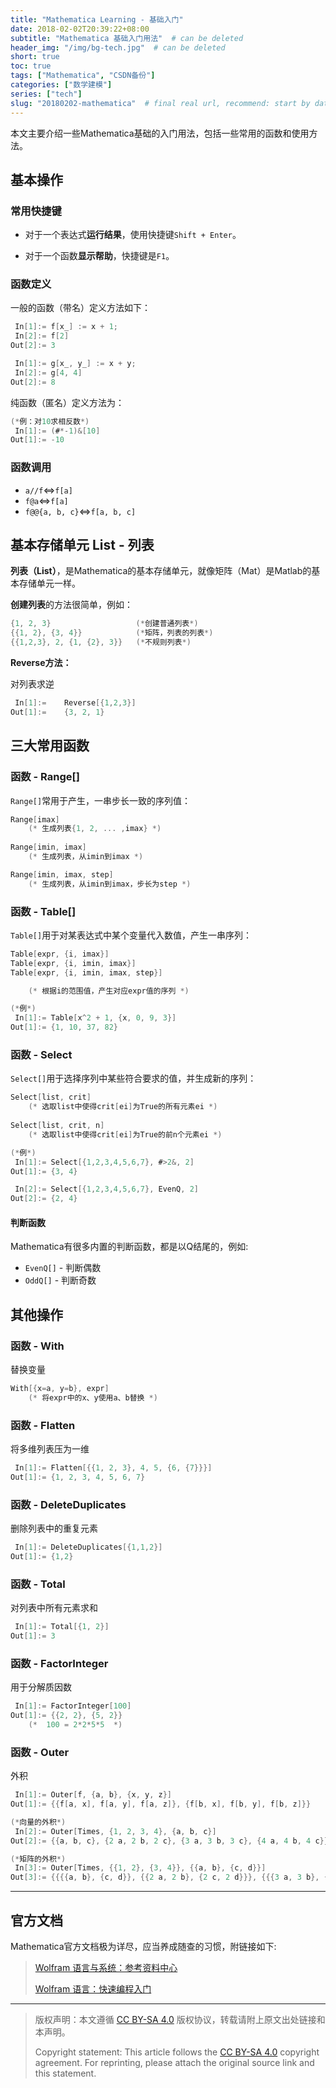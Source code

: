 ```yaml
---
title: "Mathematica Learning - 基础入门"
date: 2018-02-02T20:39:22+08:00
subtitle: "Mathematica 基础入门用法"  # can be deleted
header_img: "/img/bg-tech.jpg"  # can be deleted
short: true
toc: true
tags: ["Mathematica", "CSDN备份"]
categories: ["数学建模"]
series: ["tech"]
slug: "20180202-mathematica"  # final real url, recommend: start by date, follow lower case words with hyphen splitter. E.g., `20230316-text-title`
---
```


本文主要介绍一些Mathematica基础的入门用法，包括一些常用的函数和使用方法。

## 基本操作

### 常用快捷键

* 对于一个表达式**运行结果**，使用快捷键`Shift + Enter`。

* 对于一个函数**显示帮助**，快捷键是`F1`。

### 函数定义

一般的函数（带名）定义方法如下：

```c
 In[1]:= f[x_] := x + 1;
 In[2]:= f[2]
Out[2]:= 3

 In[1]:= g[x_, y_] := x + y;
 In[2]:= g[4, 4]
Out[2]:= 8
```

纯函数（匿名）定义方法为：

```c
(*例：对10求相反数*)
 In[1]:= (#*-1)&[10]
Out[1]:= -10
```

### 函数调用

* `a//f`$\Leftrightarrow$`f[a]`
* `f@a`$\Leftrightarrow$`f[a]`
* `f@@{a, b, c}`$\Leftrightarrow$`f[a, b, c]`

## 基本存储单元 List - 列表

**列表（List）**，是Mathematica的基本存储单元，就像矩阵（Mat）是Matlab的基本存储单元一样。

**创建列表**的方法很简单，例如：

```c
{1, 2, 3}					(*创建普通列表*)
{{1, 2}, {3, 4}}			(*矩阵，列表的列表*)
{{1,2,3}, 2, {1, {2}, 3}}	(*不规则列表*)
```

**Reverse方法：**

对列表求逆

```c
 In[1]:= 	Reverse[{1,2,3}]
Out[1]:=	{3, 2, 1}
```

## 三大常用函数

### 函数 - Range[]

`Range[]`常用于产生，一串步长一致的序列值：

```c
Range[imax]
	(* 生成列表{1, 2, ... ,imax} *)
	
Range[imin, imax]
	(* 生成列表，从imin到imax *)

Range[imin, imax, step]	
	(* 生成列表，从imin到imax，步长为step *)
```

### 函数 - Table[]

`Table[]`用于对某表达式中某个变量代入数值，产生一串序列：

```c
Table[expr, {i, imax}]
Table[expr, {i, imin, imax}]
Table[expr, {i, imin, imax, step}]

	(* 根据i的范围值，产生对应expr值的序列 *)
```

```c
(*例*)
 In[1]:= Table[x^2 + 1, {x, 0, 9, 3}]
Out[1]:= {1, 10, 37, 82}
```

### 函数 - Select

`Select[]`用于选择序列中某些符合要求的值，并生成新的序列：

```c
Select[list, crit]
	(* 选取list中使得crit[ei]为True的所有元素ei *)
	
Select[list, crit, n]
	(* 选取list中使得crit[ei]为True的前n个元素ei *)
```

```c
(*例*)
 In[1]:= Select[{1,2,3,4,5,6,7}, #>2&, 2]
Out[1]:= {3, 4}

 In[2]:= Select[{1,2,3,4,5,6,7}, EvenQ, 2]
Out[2]:= {2, 4}
```

#### 判断函数

Mathematica有很多内置的判断函数，都是以Q结尾的，例如:

* `EvenQ[]` - 判断偶数
* `OddQ[]` - 判断奇数

## 其他操作

### 函数 - With

替换变量

```c
With[{x=a, y=b}, expr]
	(* 将expr中的x、y使用a、b替换 *)
```

### 函数 - Flatten

将多维列表压为一维

```c
 In[1]:= Flatten[{{1, 2, 3}, 4, 5, {6, {7}}}]
Out[1]:= {1, 2, 3, 4, 5, 6, 7}
```

### 函数 - DeleteDuplicates

删除列表中的重复元素

```c
 In[1]:= DeleteDuplicates[{1,1,2}]
Out[1]:= {1,2}
```

### 函数 - Total

对列表中所有元素求和

```c
 In[1]:= Total[{1, 2}]
Out[1]:= 3
```

### 函数 - FactorInteger

用于分解质因数

```c
 In[1]:= FactorInteger[100]
Out[1]:= {{2, 2}, {5, 2}}
	(*  100 = 2*2*5*5  *)
```

### 函数 - Outer

外积

```c
 In[1]:= Outer[f, {a, b}, {x, y, z}]
Out[1]:= {{f[a, x], f[a, y], f[a, z]}, {f[b, x], f[b, y], f[b, z]}}

(*向量的外积*)
 In[2]:= Outer[Times, {1, 2, 3, 4}, {a, b, c}]
Out[2]:= {{a, b, c}, {2 a, 2 b, 2 c}, {3 a, 3 b, 3 c}, {4 a, 4 b, 4 c}}

(*矩阵的外积*)
 In[3]:= Outer[Times, {{1, 2}, {3, 4}}, {{a, b}, {c, d}}]
Out[3]:= {{{{a, b}, {c, d}}, {{2 a, 2 b}, {2 c, 2 d}}}, {{{3 a, 3 b}, {3 c, 3 d}}, {{4 a, 4 b}, {4 c, 4 d}}}}
```

---

## 官方文档

Mathematica官方文档极为详尽，应当养成随查的习惯，附链接如下:

> [Wolfram 语言与系统：参考资料中心](http://reference.wolfram.com/language/)
> 
> [Wolfram 语言：快速编程入门](http://www.wolfram.com/language/fast-introduction-for-programmers/zh/)

---

> 版权声明：本文遵循 [CC BY-SA 4.0](https://creativecommons.org/licenses/by-sa/4.0/deed.zh) 版权协议，转载请附上原文出处链接和本声明。
>
> Copyright statement: This article follows the [CC BY-SA 4.0](https://creativecommons.org/licenses/by-sa/4.0/deed.en) copyright agreement. For reprinting, please attach the original source link and this statement.
